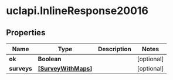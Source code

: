 # uclapi.InlineResponse20016

## Properties

Name | Type | Description | Notes
------------ | ------------- | ------------- | -------------
**ok** | **Boolean** |  | [optional] 
**surveys** | [**[SurveyWithMaps]**](SurveyWithMaps.md) |  | [optional] 


